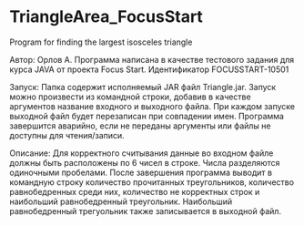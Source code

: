 # TriangleArea_FocusStart
Program for finding the largest isosceles triangle

Автор: Орлов А.
Программа написана в качестве тестового задания для курса JAVA от проекта Focus Start. Идентификатор FOCUSSTART-10501

Запуск:
Папка содержит исполняемый JAR файл Triangle.jar. Запуск можно произвести из командной строки, добавив в качестве аргументов название входного и выходного файла. При каждом запуске выходной файл будет перезаписан при совпадении имен. Программа завершится аварийно, если не переданы аргументы или файлы не доступны для чтения/записи.

Описание:
Для корректного считывания данные во входном файле должны быть расположены по 6 чисел в строке. Числа разделяются одиночными пробелами.
После завершения программа выводит в командную строку количество прочитанных треугольников, количество равнобедренных среди них, количество не корректных строк и наибольший равнобедренный треугольник. Наибольший равнобедренный трегуольник также записывается в выходной файл. 

